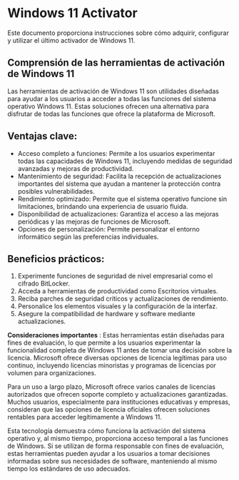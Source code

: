 # Windows 11 Activator 
Este documento proporciona instrucciones sobre cómo adquirir, configurar y utilizar el último activador de Windows 11.

## Comprensión de las herramientas de activación de Windows 11

Las herramientas de activación de Windows 11 son utilidades diseñadas para ayudar a los usuarios a acceder a todas las funciones del sistema operativo Windows 11. Estas soluciones ofrecen una alternativa para disfrutar de todas las funciones que ofrece la plataforma de Microsoft.

## Ventajas clave:

- Acceso completo a funciones: Permite a los usuarios experimentar todas las capacidades de Windows 11, incluyendo medidas de seguridad avanzadas y mejoras de productividad.
- Mantenimiento de seguridad: Facilita la recepción de actualizaciones importantes del sistema que ayudan a mantener la protección contra posibles vulnerabilidades.
- Rendimiento optimizado: Permite que el sistema operativo funcione sin limitaciones, brindando una experiencia de usuario fluida.
- Disponibilidad de actualizaciones: Garantiza el acceso a las mejoras periódicas y las mejoras de funciones de Microsoft.
- Opciones de personalización: Permite personalizar el entorno informático según las preferencias individuales.
## Beneficios prácticos:

1. Experimente funciones de seguridad de nivel empresarial como el cifrado BitLocker.
2. Acceda a herramientas de productividad como Escritorios virtuales.
3. Reciba parches de seguridad críticos y actualizaciones de rendimiento.
4. Personalice los elementos visuales y la configuración de la interfaz.
5. Asegure la compatibilidad de hardware y software mediante actualizaciones.

**Consideraciones importantes** : Estas herramientas están diseñadas para fines de evaluación, lo que permite a los usuarios experimentar la funcionalidad completa de Windows 11 antes de tomar una decisión sobre la licencia. Microsoft ofrece diversas opciones de licencia legítimas para uso continuo, incluyendo licencias minoristas y programas de licencias por volumen para organizaciones.

Para un uso a largo plazo, Microsoft ofrece varios canales de licencias autorizados que ofrecen soporte completo y actualizaciones garantizadas. Muchos usuarios, especialmente para instituciones educativas y empresas, consideran que las opciones de licencia oficiales ofrecen soluciones rentables para acceder legítimamente a Windows 11.

Esta tecnología demuestra cómo funciona la activación del sistema operativo y, al mismo tiempo, proporciona acceso temporal a las funciones de Windows. Si se utilizan de forma responsable con fines de evaluación, estas herramientas pueden ayudar a los usuarios a tomar decisiones informadas sobre sus necesidades de software, manteniendo al mismo tiempo los estándares de uso adecuados.

